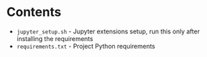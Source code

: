 # Contents

- `jupyter_setup.sh` - Jupyter extensions setup, run this only after installing the requirements
- `requirements.txt` - Project Python requirements